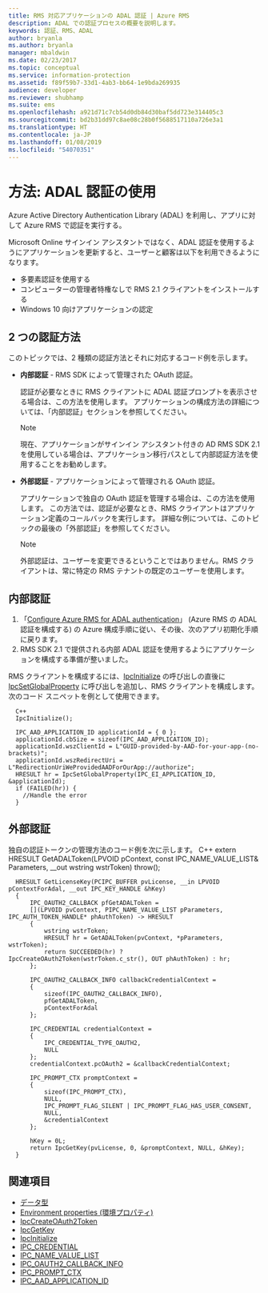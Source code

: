 ```yaml
---
title: RMS 対応アプリケーションの ADAL 認証 | Azure RMS
description: ADAL での認証プロセスの概要を説明します。
keywords: 認証、RMS、ADAL
author: bryanla
ms.author: bryanla
manager: mbaldwin
ms.date: 02/23/2017
ms.topic: conceptual
ms.service: information-protection
ms.assetid: f89f59b7-33d1-4ab3-bb64-1e9bda269935
audience: developer
ms.reviewer: shubhamp
ms.suite: ems
ms.openlocfilehash: a921d71c7cb54d0db84d30baf5dd723e314405c3
ms.sourcegitcommit: bd2b31dd97c8ae08c28b0f5688517110a726e3a1
ms.translationtype: HT
ms.contentlocale: ja-JP
ms.lasthandoff: 01/08/2019
ms.locfileid: "54070351"
---
```

# <a name="how-to-use-adal-authentication"></a>方法: ADAL 認証の使用

Azure Active Directory Authentication Library (ADAL) を利用し、アプリに対して Azure RMS で認証を実行する。

Microsoft Online サインイン アシスタントではなく、ADAL 認証を使用するようにアプリケーションを更新すると、ユーザーと顧客は以下を利用できるようになります。

- 多要素認証を使用する
- コンピューターの管理者特権なしで RMS 2.1 クライアントをインストールする
- Windows 10 向けアプリケーションの認定

## <a name="two-approaches-to-authentication"></a>2 つの認証方法

このトピックでは、2 種類の認証方法とそれに対応するコード例を示します。

- **内部認証** - RMS SDK によって管理された OAuth 認証。

  認証が必要なときに RMS クライアントに ADAL 認証プロンプトを表示させる場合は、この方法を使用します。 アプリケーションの構成方法の詳細については、「内部認証」セクションを参照してください。

  > [!Note]
  > 現在、アプリケーションがサインイン アシスタント付きの AD RMS SDK 2.1 を使用している場合は、アプリケーション移行パスとして内部認証方法を使用することをお勧めします。

- **外部認証** - アプリケーションによって管理される OAuth 認証。

  アプリケーションで独自の OAuth 認証を管理する場合は、この方法を使用します。 この方法では、認証が必要なとき、RMS クライアントはアプリケーション定義のコールバックを実行します。 詳細な例については、このトピックの最後の「外部認証」を参照してください。

  > [!Note]
  > 外部認証は、ユーザーを変更できるということではありません。RMS クライアントは、常に特定の RMS テナントの既定のユーザーを使用します。

## <a name="internal-authentication"></a>内部認証

1. 「[Configure Azure RMS for ADAL authentication](adal-auth.md)」 (Azure RMS の ADAL 認証を構成する) の Azure 構成手順に従い、その後、次のアプリ初期化手順に戻ります。
2. RMS SDK 2.1 で提供される内部 ADAL 認証を使用するようにアプリケーションを構成する準備が整いました。

RMS クライアントを構成するには、[IpcInitialize](https://msdn.microsoft.com/library/jj127295.aspx) の呼び出しの直後に [IpcSetGlobalProperty](https://msdn.microsoft.com/library/hh535270.aspx) に呼び出しを追加し、RMS クライアントを構成します。 次のコード スニペットを例として使用できます。

      C++
      IpcInitialize();

      IPC_AAD_APPLICATION_ID applicationId = { 0 };
      applicationId.cbSize = sizeof(IPC_AAD_APPLICATION_ID);
      applicationId.wszClientId = L"GUID-provided-by-AAD-for-your-app-(no-brackets)";
      applicationId.wszRedirectUri = L"RedirectionUriWeProvidedAADForOurApp://authorize";
      HRESULT hr = IpcSetGlobalProperty(IPC_EI_APPLICATION_ID, &applicationId);
      if (FAILED(hr)) {
        //Handle the error
      }

## <a name="external-authentication"></a>外部認証

独自の認証トークンの管理方法のコード例を次に示します。
C++ extern HRESULT GetADALToken(LPVOID pContext, const IPC_NAME_VALUE_LIST& Parameters, __out wstring wstrToken) throw();

      HRESULT GetLicenseKey(PCIPC_BUFFER pvLicense, __in LPVOID pContextForAdal, __out IPC_KEY_HANDLE &hKey)
      {
          IPC_OAUTH2_CALLBACK pfGetADALToken =
          [](LPVOID pvContext, PIPC_NAME_VALUE_LIST pParameters, IPC_AUTH_TOKEN_HANDLE* phAuthToken) -> HRESULT
          {
              wstring wstrToken;
              HRESULT hr = GetADALToken(pvContext, *pParameters, wstrToken);
              return SUCCEEDED(hr) ? IpcCreateOAuth2Token(wstrToken.c_str(), OUT phAuthToken) : hr;
          };

          IPC_OAUTH2_CALLBACK_INFO callbackCredentialContext =
          {
              sizeof(IPC_OAUTH2_CALLBACK_INFO),
              pfGetADALToken,
              pContextForAdal
          };

          IPC_CREDENTIAL credentialContext =
          {
              IPC_CREDENTIAL_TYPE_OAUTH2,
              NULL
          };
          credentialContext.pcOAuth2 = &callbackCredentialContext;

          IPC_PROMPT_CTX promptContext =
          {
              sizeof(IPC_PROMPT_CTX),
              NULL,
              IPC_PROMPT_FLAG_SILENT | IPC_PROMPT_FLAG_HAS_USER_CONSENT,
              NULL,
              &credentialContext
          };

          hKey = 0L;
          return IpcGetKey(pvLicense, 0, &promptContext, NULL, &hKey);
      }

## <a name="related-topics"></a>関連項目

- [データ型](https://msdn.microsoft.com/library/hh535288.aspx)
- [Environment properties (環境プロパティ)](https://msdn.microsoft.com/library/hh535247.aspx)
- [IpcCreateOAuth2Token](https://msdn.microsoft.com/library/mt661866.aspx)
- [IpcGetKey](https://msdn.microsoft.com/library/hh535263.aspx)
- [IpcInitialize](https://msdn.microsoft.com/library/jj127295.aspx)
- [IPC_CREDENTIAL](https://msdn.microsoft.com/library/hh535275.aspx)
- [IPC_NAME_VALUE_LIST](https://msdn.microsoft.com/library/hh535277.aspx)
- [IPC_OAUTH2_CALLBACK_INFO](https://msdn.microsoft.com/library/mt661868.aspx)
- [IPC_PROMPT_CTX](https://msdn.microsoft.com/library/hh535278.aspx)
- [IPC_AAD_APPLICATION_ID](https://msdn.microsoft.com/library/mt661867.aspx)
